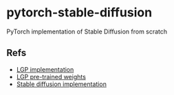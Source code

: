 # pytorch-stable-diffusion
PyTorch implementation of Stable Diffusion from scratch

## Refs
- [LGP implementation](https://github.com/ogkalu2/Sketch-Guided-Stable-Diffusion)
- [LGP pre-trained weights](https://huggingface.co/ogkalu/Stable-Diffusion-Latent-Guidance-Predictor)
- [Stable diffusion implementation](https://github.com/hkproj/pytorch-stable-diffusion)

